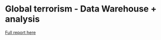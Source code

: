 # Global terrorism - Data Warehouse + analysis
[Full report here](./Projekt%20HD-256480%20Przyby%C5%82%202022.pdf)